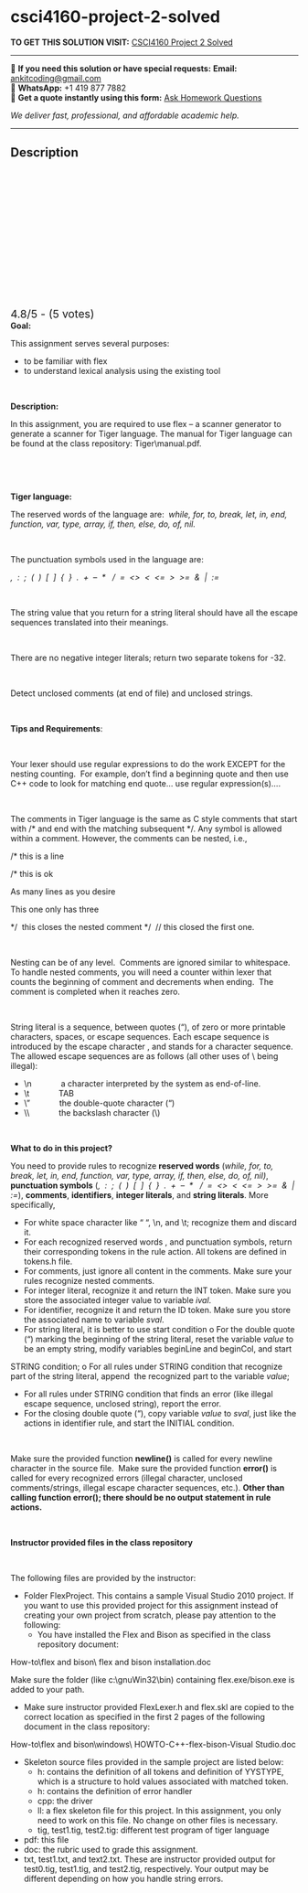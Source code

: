 # csci4160-project-2-solved
**TO GET THIS SOLUTION VISIT:** [CSCI4160 Project 2 Solved](https://www.ankitcodinghub.com/product/csci4160-project-2-solved/)


---

📩 **If you need this solution or have special requests:** **Email:** ankitcoding@gmail.com  
📱 **WhatsApp:** +1 419 877 7882  
📄 **Get a quote instantly using this form:** [Ask Homework Questions](https://www.ankitcodinghub.com/services/ask-homework-questions/)

*We deliver fast, professional, and affordable academic help.*

---

<h2>Description</h2>



<div class="kk-star-ratings kksr-auto kksr-align-center kksr-valign-top" data-payload="{&quot;align&quot;:&quot;center&quot;,&quot;id&quot;:&quot;28194&quot;,&quot;slug&quot;:&quot;default&quot;,&quot;valign&quot;:&quot;top&quot;,&quot;ignore&quot;:&quot;&quot;,&quot;reference&quot;:&quot;auto&quot;,&quot;class&quot;:&quot;&quot;,&quot;count&quot;:&quot;5&quot;,&quot;legendonly&quot;:&quot;&quot;,&quot;readonly&quot;:&quot;&quot;,&quot;score&quot;:&quot;4.8&quot;,&quot;starsonly&quot;:&quot;&quot;,&quot;best&quot;:&quot;5&quot;,&quot;gap&quot;:&quot;4&quot;,&quot;greet&quot;:&quot;Rate this product&quot;,&quot;legend&quot;:&quot;4.8\/5 - (5 votes)&quot;,&quot;size&quot;:&quot;24&quot;,&quot;title&quot;:&quot;CSCI4160 Project 2 Solved&quot;,&quot;width&quot;:&quot;132.4&quot;,&quot;_legend&quot;:&quot;{score}\/{best} - ({count} {votes})&quot;,&quot;font_factor&quot;:&quot;1.25&quot;}">

<div class="kksr-stars">

<div class="kksr-stars-inactive">
            <div class="kksr-star" data-star="1" style="padding-right: 4px">


<div class="kksr-icon" style="width: 24px; height: 24px;"></div>
        </div>
            <div class="kksr-star" data-star="2" style="padding-right: 4px">


<div class="kksr-icon" style="width: 24px; height: 24px;"></div>
        </div>
            <div class="kksr-star" data-star="3" style="padding-right: 4px">


<div class="kksr-icon" style="width: 24px; height: 24px;"></div>
        </div>
            <div class="kksr-star" data-star="4" style="padding-right: 4px">


<div class="kksr-icon" style="width: 24px; height: 24px;"></div>
        </div>
            <div class="kksr-star" data-star="5" style="padding-right: 4px">


<div class="kksr-icon" style="width: 24px; height: 24px;"></div>
        </div>
    </div>

<div class="kksr-stars-active" style="width: 132.4px;">
            <div class="kksr-star" style="padding-right: 4px">


<div class="kksr-icon" style="width: 24px; height: 24px;"></div>
        </div>
            <div class="kksr-star" style="padding-right: 4px">


<div class="kksr-icon" style="width: 24px; height: 24px;"></div>
        </div>
            <div class="kksr-star" style="padding-right: 4px">


<div class="kksr-icon" style="width: 24px; height: 24px;"></div>
        </div>
            <div class="kksr-star" style="padding-right: 4px">


<div class="kksr-icon" style="width: 24px; height: 24px;"></div>
        </div>
            <div class="kksr-star" style="padding-right: 4px">


<div class="kksr-icon" style="width: 24px; height: 24px;"></div>
        </div>
    </div>
</div>


<div class="kksr-legend" style="font-size: 19.2px;">
            4.8/5 - (5 votes)    </div>
    </div>
<strong>Goal: </strong>

This assignment serves several purposes:

<ul>
<li>to be familiar with flex</li>
<li>to understand lexical analysis using the existing tool</li>
</ul>
&nbsp;

<strong>Description: </strong>

In this assignment, you are required to use flex – a scanner generator to generate a scanner for Tiger language. The manual for Tiger language can be found at the class repository: Tiger\manual.pdf.

&nbsp;

&nbsp;

<strong>Tiger language: </strong>

The reserved words of the language are:&nbsp; <em>while, for, to, break, let, in, end, function, var, type, array, if, then, else, do, of, nil.&nbsp; </em>

&nbsp;

The punctuation symbols used in the language are:

<em>,&nbsp; :&nbsp; ;&nbsp; (&nbsp; )&nbsp; [&nbsp; ]&nbsp; {&nbsp; }&nbsp; .&nbsp; +&nbsp; –&nbsp; *&nbsp;&nbsp; /&nbsp; =&nbsp; &lt;&gt;&nbsp; &lt;&nbsp; &lt;=&nbsp; &gt;&nbsp; &gt;=&nbsp; &amp;&nbsp; |&nbsp; :=&nbsp; </em>

&nbsp;

The string value that you return for a string literal should have all the escape sequences translated into their meanings.

&nbsp;

There are no negative integer literals; return two separate tokens for -32.

&nbsp;

Detect unclosed comments (at end of file) and unclosed strings.

&nbsp;

<strong>Tips and Requirements</strong>:

&nbsp;

Your lexer should use regular expressions to do the work EXCEPT for the nesting counting.&nbsp; For example, don’t find a beginning quote and then use C++ code to look for matching end quote… use regular expression(s)….

&nbsp;

The comments in Tiger language is the same as C style comments that start with /* and end with the matching subsequent */. Any symbol is allowed within a comment. However, the comments can be nested, i.e.,

/* this is a line

/* this is ok

As many lines as you desire

This one only has three

*/&nbsp; this closes the nested comment */&nbsp; // this closed the first one.

&nbsp;

Nesting can be of any level.&nbsp; Comments are ignored similar to whitespace. To handle nested comments, you will need a counter within lexer that counts the beginning of comment and decrements when ending.&nbsp; The comment is completed when it reaches zero.

&nbsp;

String literal is a sequence, between quotes (“), of zero or more printable characters, spaces, or escape sequences. Each escape sequence is introduced by the escape character \, and stands for a character sequence. The allowed escape sequences are as follows (all other uses of \ being illegal):

<ul>
<li>\n &nbsp;&nbsp;&nbsp;&nbsp;&nbsp;&nbsp;&nbsp;&nbsp;&nbsp;&nbsp;&nbsp; a character interpreted by the system as end-of-line.</li>
<li>\t &nbsp;&nbsp;&nbsp;&nbsp;&nbsp;&nbsp;&nbsp;&nbsp;&nbsp;&nbsp;&nbsp; TAB</li>
<li>\” &nbsp;&nbsp;&nbsp;&nbsp;&nbsp;&nbsp;&nbsp;&nbsp;&nbsp;&nbsp;&nbsp; the double-quote character (“)</li>
<li>\\ &nbsp;&nbsp;&nbsp;&nbsp;&nbsp;&nbsp;&nbsp;&nbsp;&nbsp;&nbsp;&nbsp; the backslash character (\)</li>
</ul>
&nbsp;

<strong>What to do in this project? </strong>

You need to provide rules to recognize <strong>reserved words</strong> (<em>while, for, to, break, let, in, end, function, var, type, array, if, then, else, do, of, nil)</em>, <strong>punctuation symbols</strong> (<em>,&nbsp; :&nbsp; ;&nbsp; (&nbsp; )&nbsp; [&nbsp; ]&nbsp; {&nbsp; }&nbsp; .&nbsp; +&nbsp; –&nbsp; *&nbsp;&nbsp; /&nbsp; =&nbsp; &lt;&gt;&nbsp; &lt;&nbsp; &lt;=&nbsp; &gt;&nbsp; &gt;=&nbsp; &amp;&nbsp; |&nbsp; :=</em>), <strong>comments</strong>, <strong>identifiers</strong>, <strong>integer literals</strong>, and <strong>string literals</strong>. More specifically,

<ul>
<li>For white space character like “ “, \n, and \t; recognize them and discard it.</li>
<li>For each recognized reserved words , and punctuation symbols, return their corresponding tokens in the rule action. All tokens are defined in tokens.h file.</li>
<li>For comments, just ignore all content in the comments. Make sure your rules recognize nested comments.</li>
<li>For integer literal, recognize it and return the INT token. Make sure you store the associated integer value to variable <em>ival</em>.</li>
<li>For identifier, recognize it and return the ID token. Make sure you store the associated name to variable <em>sval</em>.</li>
<li>For string literal, it is better to use start condition o For the double quote (“) marking the beginning of the string literal, reset the variable <em>value</em> to be an empty string, modify variables beginLine and beginCol, and start</li>
</ul>
STRING condition; o For all rules under STRING condition that recognize part of the string literal, append&nbsp; the recognized part to the variable <em>value</em>;

<ul>
<li>For all rules under STRING condition that finds an error (like illegal escape sequence, unclosed string), report the error.</li>
<li>For the closing double quote (“), copy variable <em>value</em> to <em>sval</em>, just like the actions in identifier rule, and start the INITIAL condition.</li>
</ul>
&nbsp;

Make sure the provided function <strong>newline()</strong> is called for every newline character in the source file.&nbsp; Make sure the provided function <strong>error()</strong> is called for every recognized errors (illegal character, unclosed comments/strings, illegal escape character sequences, etc.). <strong>Other than calling function error(); there should be no output statement in rule actions. </strong>

<strong>&nbsp;</strong>

<strong>Instructor provided files in the class repository </strong>

&nbsp;

The following files are provided by the instructor:

<ul>
<li>Folder FlexProject. This contains a sample Visual Studio 2010 project. If you want to use this provided project for this assignment instead of creating your own project from scratch, please pay attention to the following:
<ul>
<li>You have installed the Flex and Bison as specified in the class repository document:</li>
</ul>
</li>
</ul>
How-to\flex and bison\ flex and bison installation.doc

Make sure the folder (like c:\gnuWin32\bin) containing flex.exe/bison.exe is added to your path.

<ul>
<li>Make sure instructor provided FlexLexer.h and flex.skl are copied to the correct location as specified in the first 2 pages of the following document in the class repository:</li>
</ul>
How-to\flex and bison\windows\ HOWTO-C++-flex-bison-Visual Studio.doc

<ul>
<li>Skeleton source files provided in the sample project are listed below:
<ul>
<li>h: contains the definition of all tokens and definition of YYSTYPE, which is a structure to hold values associated with matched token.</li>
<li>h: contains the definition of error handler</li>
<li>cpp: the driver</li>
<li>ll: a flex skeleton file for this project. In this assignment, you only need to work on this file. No change on other files is necessary.</li>
<li>tig, test1.tig, test2.tig: different test program of tiger language</li>
</ul>
</li>
<li>pdf: this file</li>
<li>doc: the rubric used to grade this assignment.</li>
<li>txt, test1.txt, and text2.txt. These are instructor provided output for test0.tig, test1.tig, and test2.tig, respectively. Your output may be different depending on how you handle string errors.</li>
</ul>

